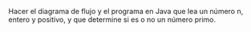 Hacer el diagrama de flujo y el programa en Java
que lea un número n, entero y positivo, y que
determine si es o no un número primo.
